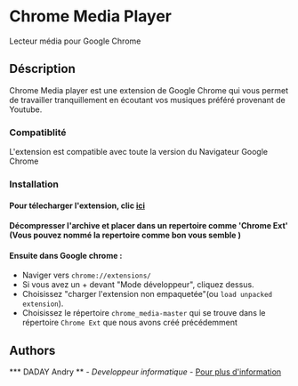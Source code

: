 # Chrome Media Player

Lecteur média pour Google Chrome

## Déscription

Chrome Media player est une extension de Google Chrome qui  vous  permet de travailler tranquillement en écoutant vos musiques préféré  provenant de Youtube.

### Compatiblité

L'extension est compatible avec toute la version du Navigateur Google Chrome 

### Installation

#### Pour télecharger l'extension, clic <a href="https://github.com/daday-andry/chrome_media/archive/master.zip">ici</a>

#### Décompresser l'archive et placer dans un repertoire comme 'Chrome Ext' (Vous pouvez nommé la repertoire comme bon vous semble )

#### Ensuite dans Google chrome :

* Naviger vers  `chrome://extensions/`
* Si vous avez un + devant "Mode développeur", cliquez dessus.
* Choisissez "charger l'extension non empaquetée"(ou `load unpacked extension`).
* Choisissez le répertoire `chrome_media-master` qui se trouve dans le répertoire `Chrome Ext` que nous avons créé précédemment 


## Authors

*** DADAY Andry ** - *Developpeur informatique* - <a href='https://andrynirina.portfoliobox.net'> Pour plus d'information </a>
